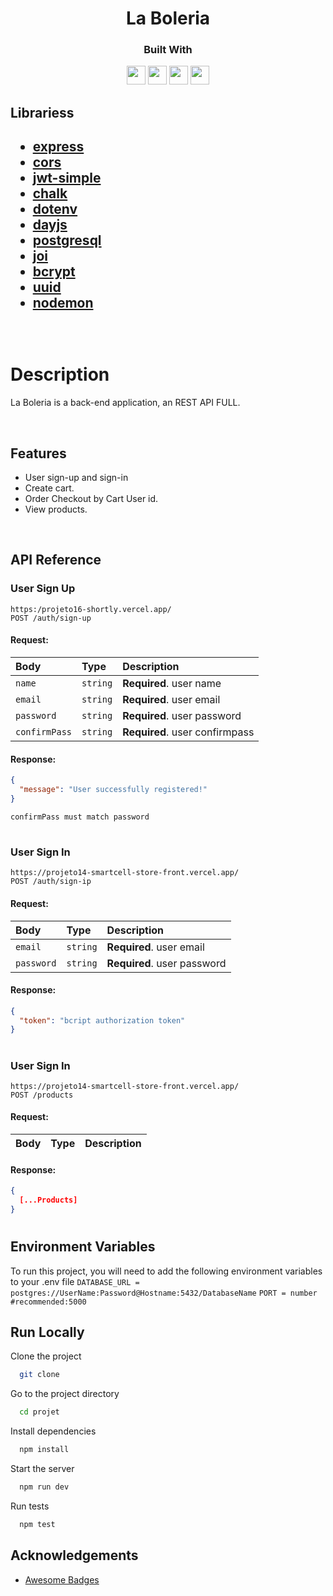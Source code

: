 <h1 align="center">
  La Boleria
</h1>
<div align="center">

  <h3>Built With</h3>

  <img src="https://img.shields.io/badge/Postgres-316192?style=for-the-badge&logo=Postgresql&logoColor=white" height="30px"/>
  <img src="https://img.shields.io/badge/JavaScript-FFFF00?style=for-the-badge&logo=javaScript&logoColor=black" height="30px"/>
  <img src="https://img.shields.io/badge/Node.js-43853D?style=for-the-badge&logo=node.js&logoColor=white" height="30px"/>  
  <img src="https://img.shields.io/badge/Express.js-404D59?style=for-the-badge&logo=express&logoColor=white" height="30px"/>
  
  <!-- Badges source: https://dev.to/envoy_/150-badges-for-github-pnk -->
</div>
<h2>Librariess<h2>

- [express](https://www.npmjs.com/package/express)
- [cors](https://www.npmjs.com/package/cors)
- [jwt-simple](https://www.npmjs.com/package/jwt-simple)
- [chalk](https://www.npmjs.com/package/chalk)
- [dotenv](https://www.npmjs.com/package/dotenv)
- [dayjs](https://www.npmjs.com/package/dayjs)
- [postgresql](https://www.npmjs.com/package/postgres)
- [joi](https://www.npmjs.com/package/joi)
- [bcrypt](https://www.npmjs.com/package/bcrypt)
- [uuid](https://www.npmjs.com/package/uuid)
- [nodemon](https://www.npmjs.com/package/nodemon)

<br/>

# Description

La Boleria is a back-end application, an REST API FULL.

</br>

## Features

-   User sign-up and sign-in
-   Create cart.
-   Order Checkout by Cart User id.
-   View products.

</br>

## API Reference

### User Sign Up

```
https:/projeto16-shortly.vercel.app/
POST /auth/sign-up
```

#### Request:

| Body            | Type     | Description                     |
| :-------------- | :------- | :------------------------------ |
| `name`          | `string` | **Required**. user name         |
| `email`         | `string` | **Required**. user email        |
| `password`      | `string` | **Required**. user password     |
| `confirmPass`   | `string` | **Required**. user confirmpass  |

#### Response:

```json
{
  "message": "User successfully registered!"
}
```
`confirmPass must match password`

#

### User Sign In

```
https://projeto14-smartcell-store-front.vercel.app/
POST /auth/sign-ip
```

#### Request:

| Body            | Type     | Description                     |
| :-------------- | :------- | :------------------------------ |
| `email`         | `string` | **Required**. user email        |
| `password`      | `string` | **Required**. user password     |

#### Response:

```json
{
  "token": "bcript authorization token"
}
```

#
### User Sign In

```
https://projeto14-smartcell-store-front.vercel.app/
POST /products
```

#### Request:

| Body            | Type     | Description                     |
| :-------------- | :------- | :------------------------------ |

#### Response:

```json
{
  [...Products]
}
```

#

## Environment Variables

To run this project, you will need to add the following environment variables to your .env file
`DATABASE_URL = postgres://UserName:Password@Hostname:5432/DatabaseName`
`PORT = number #recommended:5000` 
</br>

## Run Locally
Clone the project
```bash
  git clone 
```
Go to the project directory
```bash
  cd projet
```
Install dependencies
```bash
  npm install
```
Start the server
```bash
  npm run dev
```
Run tests
```bash
  npm test
```

## Acknowledgements
-   [Awesome Badges](https://github.com/Envoy-VC/awesome-badges)
</br>

<!-- 
// build: Changes that affect the build system or external dependencies (example scopes: gulp, broccoli, npm)
// ci: Changes to our CI configuration files and scripts (example scopes: Travis, Circle, BrowserStack, SauceLabs)
// docs: Documentation only changes
// feat: A new feature
// fix: A bug fix
// perf: A code change that improves performance
// refactor: A code change that neither fixes a bug nor adds a feature
// style: Changes that do not affect the meaning of the code (white-space, formatting, missing semi-colons, etc)
// test: Adding missing tests or correcting existing tests 

DEV OPS
Planejamento: Planejar o produto em sí, PI, iterações/sprints que será necessaria para entregar o produto para o cliente.

Código: Começar a implementação técnica do produto.

Build: Preparar seu produto para rodar.

Teste: Testes automatizados, testes integrados e Testes em outros ambientes.

Release: Lançamento oficial do produto.

Deploy: Subir o codigo para os ambientes. (Devs/Teste Integrado/Homologação/Produção)

Operação/Monitoramento: Operação trabalha junto com monitoramento, é garantir que caso ocorra algum problema,
ele seja corrigido, voltando para a parte do planejamento para que não ocorra novamente.

-->
